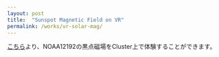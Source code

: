 ```yaml
---
layout: post
title:  "Sunspot Magnetic Field on VR"
permalink: /works/vr-solar-mag/
---
```

[こちら][cluster]より、NOAA12192の黒点磁場をCluster上で体験することができます。

[cluster]: https://cluster.mu/w/69860b8a-f090-4400-9e12-de0e5e101706




